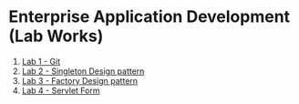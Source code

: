 # Enterprise Application Development (Lab Works)

1. [Lab 1 - Git](https://github.com/bigyanyo/EAD-LAB/tree/main/labs/lab1)
2. [Lab 2 - Singleton Design pattern](https://github.com/bigyanyo/EAD-LAB/tree/main/labs/lab2)
3. [Lab 3 - Factory Design pattern](https://github.com/bigyanyo/EAD-LAB/tree/main/labs/lab3)
4. [Lab 4 - Servlet Form](https://github.com/bigyanyo/EAD-LAB/tree/main/labs/lab4)